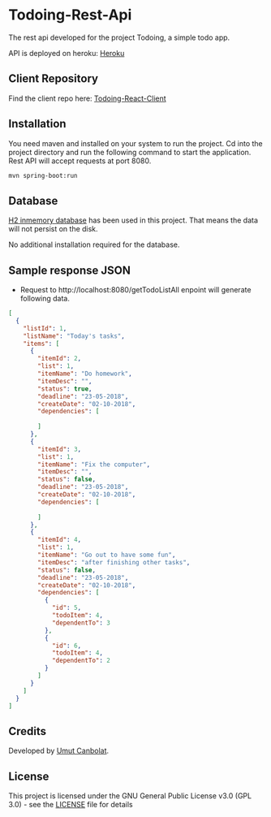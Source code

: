 # Todoing-Rest-Api
The rest api developed for the project Todoing, a simple todo app.

API is deployed on heroku: [Heroku](https://todoing-rest-api.herokuapp.com/getTodoListAll )

## Client Repository
Find the client repo here: [Todoing-React-Client](https://github.com/umutcanbolat/Todoing-React-Client)

## Installation

You need maven and installed on your system to run the project. Cd into the project directory and run the following command to start the application. Rest API will accept requests at port 8080.

```sh
mvn spring-boot:run
```

## Database

[H2 inmemory database](https://github.com/h2database/h2database) has been used in this project. That means the data will not persist on the disk. 

No additional installation required for the database.

## Sample response JSON

- Request to http://localhost:8080/getTodoListAll enpoint will generate following data.
```json
[
  {
    "listId": 1,
    "listName": "Today's tasks",
    "items": [
      {
        "itemId": 2,
        "list": 1,
        "itemName": "Do homework",
        "itemDesc": "",
        "status": true,
        "deadline": "23-05-2018",
        "createDate": "02-10-2018",
        "dependencies": [
          
        ]
      },
      {
        "itemId": 3,
        "list": 1,
        "itemName": "Fix the computer",
        "itemDesc": "",
        "status": false,
        "deadline": "23-05-2018",
        "createDate": "02-10-2018",
        "dependencies": [
          
        ]
      },
      {
        "itemId": 4,
        "list": 1,
        "itemName": "Go out to have some fun",
        "itemDesc": "after finishing other tasks",
        "status": false,
        "deadline": "23-05-2018",
        "createDate": "02-10-2018",
        "dependencies": [
          {
            "id": 5,
            "todoItem": 4,
            "dependentTo": 3
          },
          {
            "id": 6,
            "todoItem": 4,
            "dependentTo": 2
          }
        ]
      }
    ]
  }
]
```

## Credits
Developed by [Umut Canbolat](https://github.com/umutcanbolat).

## License
This project is licensed under the GNU General Public License v3.0 (GPL 3.0) - see the [LICENSE](LICENSE) file for details
